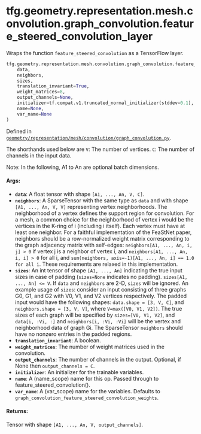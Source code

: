 <div itemscope itemtype="http://developers.google.com/ReferenceObject">
<meta itemprop="name" content="tfg.geometry.representation.mesh.convolution.graph_convolution.feature_steered_convolution_layer" />
<meta itemprop="path" content="Stable" />
</div>

# tfg.geometry.representation.mesh.convolution.graph_convolution.feature_steered_convolution_layer

Wraps the function `feature_steered_convolution` as a TensorFlow layer.

``` python
tfg.geometry.representation.mesh.convolution.graph_convolution.feature_steered_convolution_layer(
    data,
    neighbors,
    sizes,
    translation_invariant=True,
    weight_matrices=8,
    output_channels=None,
    initializer=tf.compat.v1.truncated_normal_initializer(stddev=0.1),
    name=None,
    var_name=None
)
```



Defined in [`geometry/representation/mesh/convolution/graph_convolution.py`](https://cs.corp.google.com/#piper///depot/google3/third_party/py/tensorflow_graphics/geometry/representation/mesh/convolution/graph_convolution.py).

<!-- Placeholder for "Used in" -->

The shorthands used below are
  `V`: The number of vertices.
  `C`: The number of channels in the input data.

Note:
  In the following, A1 to An are optional batch dimensions.

#### Args:

* <b>`data`</b>: A float tensor with shape `[A1, ..., An, V, C]`.
* <b>`neighbors`</b>: A SparseTensor with the same type as `data` and with
    shape `[A1, ..., An, V, V]` representing vertex neighborhoods. The
    neighborhood of a vertex defines the support region for convolution. For
    a mesh, a common choice for the neighborhood of vertex i would be the
    vertices in the K-ring of i (including i itself).
    Each vertex must have at least one neighbor. For a faithful implementation
    of the FeaStNet paper, neighbors should be a row-normalized weight matrix
    corresponding to the graph adjacency matrix with self-edges:
    `neighbors[A1, ..., An, i, j] > 0` if vertex j is a neighbor of vertex i,
    and `neighbors[A1, ..., An, i, i] > 0` for all i,
    and `sum(neighbors, axis=-1)[A1, ..., An, i] == 1.0 for all i`.
    These requirements are relaxed in this implementation.
* <b>`sizes`</b>: An int tensor of shape `[A1, ..., An]` indicating the true
    input sizes in case of padding (`sizes=None` indicates no padding).
    `sizes[A1, ..., An] <= V`. If `data` and `neighbors` are 2-D, `sizes` will
    be ignored. An example usage of `sizes`: consider an input consisting of
    three graphs G0, G1, and G2 with V0, V1, and V2 vertices respectively.
    The padded input would have the following shapes:
    `data.shape = [3, V, C]`, and `neighbors.shape = [3, V, V]`, where
    `V=max([V0, V1, V2])`. The true sizes of each graph will be specified by
    `sizes=[V0, V1, V2]`, and `data[i, :Vi, :]` and `neighbors[i, :Vi, :Vi]`
    will be the vertex and neighborhood data of graph Gi. The SparseTensor
    `neighbors` should have no nonzero entries in the padded regions.
* <b>`translation_invariant`</b>: A boolean.
* <b>`weight_matrices`</b>: The number of weight matrices used in the convolution.
* <b>`output_channels`</b>: The number of channels in the output. Optional, if None
    then `output_channels = C`.
* <b>`initializer`</b>: An initializer for the trainable variables.
* <b>`name`</b>: A (name_scope) name for this op. Passed through to
    feature_steered_convolution().
* <b>`var_name`</b>: A (var_scope) name for the variables. Defaults to
    `graph_convolution_feature_steered_convolution_weights`.


#### Returns:

Tensor with shape `[A1, ..., An, V, output_channels]`.